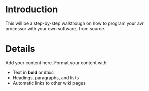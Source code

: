 # Introduction #

This will be a step-by-step walktrough on how to program your avr processor with your own software, from source.


# Details #

Add your content here.  Format your content with:
  * Text in **bold** or _italic_
  * Headings, paragraphs, and lists
  * Automatic links to other wiki pages